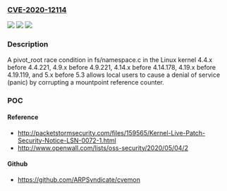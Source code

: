 ### [CVE-2020-12114](https://cve.mitre.org/cgi-bin/cvename.cgi?name=CVE-2020-12114)
![](https://img.shields.io/static/v1?label=Product&message=n%2Fa&color=blue)
![](https://img.shields.io/static/v1?label=Version&message=n%2Fa&color=blue)
![](https://img.shields.io/static/v1?label=Vulnerability&message=n%2Fa&color=brighgreen)

### Description

A pivot_root race condition in fs/namespace.c in the Linux kernel 4.4.x before 4.4.221, 4.9.x before 4.9.221, 4.14.x before 4.14.178, 4.19.x before 4.19.119, and 5.x before 5.3 allows local users to cause a denial of service (panic) by corrupting a mountpoint reference counter.

### POC

#### Reference
- http://packetstormsecurity.com/files/159565/Kernel-Live-Patch-Security-Notice-LSN-0072-1.html
- http://www.openwall.com/lists/oss-security/2020/05/04/2

#### Github
- https://github.com/ARPSyndicate/cvemon

